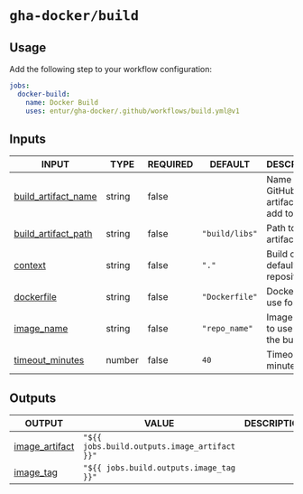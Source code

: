# `gha-docker/build`

## Usage

Add the following step to your workflow configuration:

```yml
jobs:
  docker-build:
    name: Docker Build
    uses: entur/gha-docker/.github/workflows/build.yml@v1
```

## Inputs

<!-- AUTO-DOC-INPUT:START - Do not remove or modify this section -->

|                                           INPUT                                           |  TYPE  | REQUIRED |    DEFAULT     |                  DESCRIPTION                   |
|-------------------------------------------------------------------------------------------|--------|----------|----------------|------------------------------------------------|
| <a name="input_build_artifact_name"></a>[build_artifact_name](#input_build_artifact_name) | string |  false   |                |  Name of GitHub artifact to <br>add to build   |
| <a name="input_build_artifact_path"></a>[build_artifact_path](#input_build_artifact_path) | string |  false   | `"build/libs"` |           Path to save artifact into           |
|                   <a name="input_context"></a>[context](#input_context)                   | string |  false   |     `"."`      | Build context, default root of <br>repository  |
|              <a name="input_dockerfile"></a>[dockerfile](#input_dockerfile)               | string |  false   | `"Dockerfile"` |          Dockerfile to use for build           |
|              <a name="input_image_name"></a>[image_name](#input_image_name)               | string |  false   | `"repo_name"`  |      Image name to use for <br>the build       |
|       <a name="input_timeout_minutes"></a>[timeout_minutes](#input_timeout_minutes)       | number |  false   |      `40`      |               Timeout in minutes               |

<!-- AUTO-DOC-INPUT:END -->

## Outputs

<!-- AUTO-DOC-OUTPUT:START - Do not remove or modify this section -->

|                                    OUTPUT                                    |                    VALUE                     | DESCRIPTION |
|------------------------------------------------------------------------------|----------------------------------------------|-------------|
| <a name="output_image_artifact"></a>[image_artifact](#output_image_artifact) | `"${{ jobs.build.outputs.image_artifact }}"` |             |
|        <a name="output_image_tag"></a>[image_tag](#output_image_tag)         |   `"${{ jobs.build.outputs.image_tag }}"`    |             |

<!-- AUTO-DOC-OUTPUT:END -->
